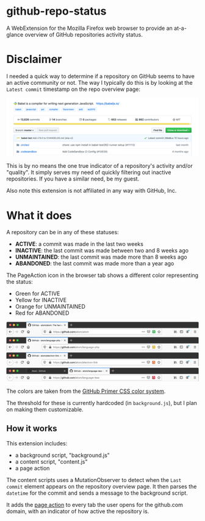 # github-repo-status

A WebExtension for the Mozilla Firefox web browser to provide an at-a-glance overview of GitHub repositories activity status.

# Disclaimer

I needed a quick way to determine if a repository on GitHub seems to have an active community or not. The way I typically do this is by looking at the `Latest commit` timestamp on the repo overview page:

![Last commit date screenshot](screenshots/last_commit.png?raw=true "Last commit date screenshot")

This is by no means the one true indicator of a repository's activity and/or "quality". It simply serves my need of quickly filtering out inactive repositories. If you have a similar need, be my guest.

Also note this extension is not affiliated in any way with GitHub, Inc.

# What it does

A repository can be in any of these statuses:

- **ACTIVE**: a commit was made in the last two weeks
- **INACTIVE**: the last commit was made between two and 8 weeks ago
- **UNMAINTAINED**: the last commit was made more than 8 weeks ago
- **ABANDONED**: the last commit was made more than a year ago

The PageAction icon in the browser tab shows a different color representing the status:

- Green for ACTIVE
- Yellow for INACTIVE
- Orange for UNMAINTAINED
- Red for ABANDONED

![Active](screenshots/bar_active.png?raw=true "Repository is Active")
![Inactive](screenshots/bar_inactive.png?raw=true "Repository is Inactive")
![Unmaintained](screenshots/bar_unmaintained.png?raw=true "Repository is Unmaintained")
![Abandoned](screenshots/bar_abandoned.png?raw=true "Repository is Abandoned")

The colors are taken from the [GitHub Primer CSS color system](https://primer.style/css/support/color-system).

The threshold for these is currently hardcoded (in `background.js`), but I plan on making them customizable.

## How it works

This extension includes:

- a background script, "background.js"
- a content script, "content.js"
- a page action

The content scripts uses a MutationObserver to detect when the `Last commit` element appears on the repository overview page. It then parses the `datetime` for the commit and sends a message to the background script.

It adds the [page action](https://developer.mozilla.org/en-US/Add-ons/WebExtensions/API/pageAction)
to every tab the user opens for the github.com domain, with an indicator of how active the repository is.
